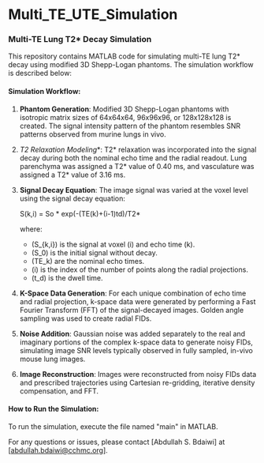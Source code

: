 # Multi_TE_UTE_Simulation
### Multi-TE Lung T2* Decay Simulation

This repository contains MATLAB code for simulating multi-TE lung T2* decay using modified 3D Shepp-Logan phantoms. The simulation workflow is described below:

#### Simulation Workflow:

1. **Phantom Generation**: Modified 3D Shepp-Logan phantoms with isotropic matrix sizes of 64x64x64, 96x96x96, or 128x128x128 is created. The signal intensity pattern of the phantom resembles SNR patterns observed from murine lungs in vivo.

2. **T2* Relaxation Modeling**: T2* relaxation was incorporated into the signal decay during both the nominal echo time and the radial readout. Lung parenchyma was assigned a T2* value of 0.40 ms, and vasculature was assigned a T2* value of 3.16 ms.

3. **Signal Decay Equation**: The image signal was varied at the voxel level using the signal decay equation:

    S(k,i) = So * exp(-(TE(k)+(i-1)td)/T2*

    where:
    - \(S_{k,i}\) is the signal at voxel \(i\) and echo time \(k\).
    - \(S_0\) is the initial signal without decay.
    - \(TE_k\) are the nominal echo times.
    - \(i\) is the index of the number of points along the radial projections.
    - \(t_d\) is the dwell time.

4. **K-Space Data Generation**: For each unique combination of echo time and radial projection, k-space data were generated by performing a Fast Fourier Transform (FFT) of the signal-decayed images. Golden angle sampling was used to create radial FIDs.

5. **Noise Addition**: Gaussian noise was added separately to the real and imaginary portions of the complex k-space data to generate noisy FIDs, simulating image SNR levels typically observed in fully sampled, in-vivo mouse lung images.

6. **Image Reconstruction**: Images were reconstructed from noisy FIDs data and prescribed trajectories using Cartesian re-gridding, iterative density compensation, and FFT.

#### How to Run the Simulation:

To run the simulation, execute the file named "main" in MATLAB.

For any questions or issues, please contact [Abdullah S. Bdaiwi] at [abdullah.bdaiwi@cchmc.org].



